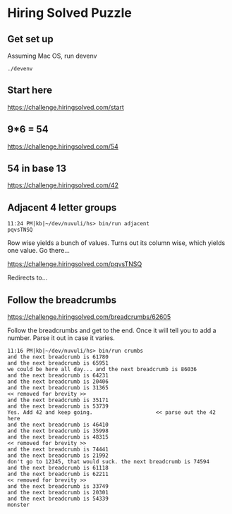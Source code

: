 # Hiring Solved Puzzle

## Get set up

Assuming Mac OS, run devenv

```
./devenv
```


## Start here
https://challenge.hiringsolved.com/start


##  9*6 = 54
https://challenge.hiringsolved.com/54


## 54 in base 13
https://challenge.hiringsolved.com/42


## Adjacent 4 letter groups

```
11:24 PM|kb|~/dev/nuvuli/hs> bin/run adjacent
pqvsTNSQ

```

Row wise yields a bunch of values.  Turns out its column wise, which yields one value.  Go there...

https://challenge.hiringsolved.com/pqvsTNSQ

Redirects to...

## Follow the breadcrumbs

https://challenge.hiringsolved.com/breadcrumbs/62605


Follow the breadcrumbs and get to the end.  Once it will tell you to add a number.  Parse it out in case it varies.


```
11:16 PM|kb|~/dev/nuvuli/hs> bin/run crumbs
and the next breadcrumb is 61780
and the next breadcrumb is 65951
we could be here all day... and the next breadcrumb is 86036
and the next breadcrumb is 64231
and the next breadcrumb is 20406
and the next breadcrumb is 31365
<< removed for brevity >>
and the next breadcrumb is 35171
and the next breadcrumb is 53739
Yes. Add 42 and keep going.                    << parse out the 42 here
and the next breadcrumb is 46410
and the next breadcrumb is 35998
and the next breadcrumb is 48315
<< removed for brevity >>
and the next breadcrumb is 74441
and the next breadcrumb is 21992
don't go to 12345, that would suck. the next breadcrumb is 74594
and the next breadcrumb is 61118
and the next breadcrumb is 62211
<< removed for brevity >>
and the next breadcrumb is 33749
and the next breadcrumb is 20301
and the next breadcrumb is 54339
monster
```



